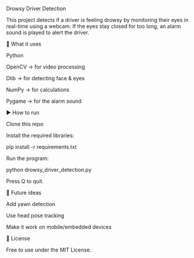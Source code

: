 Drowsy Driver Detection

This project detects if a driver is feeling drowsy by monitoring their eyes in real-time using a webcam. If the eyes stay closed for too long, an alarm sound is played to alert the driver.


🔧 What it uses

Python

OpenCV → for video processing

Dlib → for detecting face & eyes

NumPy → for calculations

Pygame → for the alarm sound


▶️ How to run

Clone this repo

Install the required libraries:

pip install -r requirements.txt


Run the program:

python drowsy_driver_detection.py


Press Q to quit.


🎯 Future ideas

Add yawn detection

Use head pose tracking

Make it work on mobile/embedded devices

📜 License

Free to use under the MIT License.
